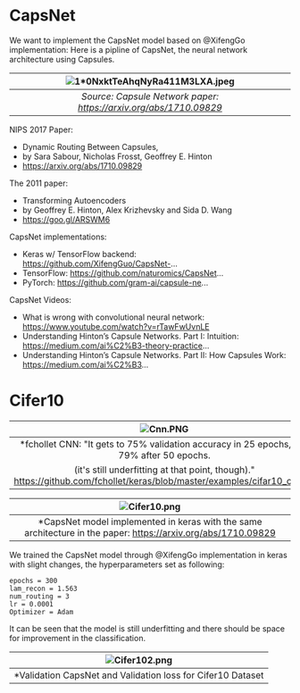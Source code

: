 # CapsNet
We want to implement the CapsNet model based on @XifengGo implementation: Here is a pipline of CapsNet, the neural network architecture using Capsules. 

| ![1*0NxktTeAhqNyRa411M3LXA.jpeg](https://cdn-images-1.medium.com/max/1600/1*0NxktTeAhqNyRa411M3LXA.jpeg) | 
|:--:| 
| *Source: Capsule Network paper: https://arxiv.org/abs/1710.09829*|


NIPS 2017 Paper:
* Dynamic Routing Between Capsules,
* by Sara Sabour, Nicholas Frosst, Geoffrey E. Hinton
* https://arxiv.org/abs/1710.09829

The 2011 paper:
* Transforming Autoencoders
* by Geoffrey E. Hinton, Alex Krizhevsky and Sida D. Wang
* https://goo.gl/ARSWM6

CapsNet implementations:
* Keras w/ TensorFlow backend: https://github.com/XifengGuo/CapsNet-...
* TensorFlow: https://github.com/naturomics/CapsNet...
* PyTorch: https://github.com/gram-ai/capsule-ne...

CapsNet Videos:
* What is wrong with convolutional neural network: https://www.youtube.com/watch?v=rTawFwUvnLE
* Understanding Hinton’s Capsule Networks. Part I: Intuition: https://medium.com/ai%C2%B3-theory-practice...
* Understanding Hinton’s Capsule Networks. Part II: How Capsules Work: https://medium.com/ai%C2%B3...

# Cifer10

| ![Cnn.PNG](https://github.com/sulaimanvesal/CapsNet/blob/master/images/Cnn.PNG) | 
|:--:| 
| *fchollet CNN: "It gets to 75% validation accuracy in 25 epochs, and 79% after 50 epochs.
(it's still underfitting at that point, though)." https://github.com/fchollet/keras/blob/master/examples/cifar10_cnn.py|

| ![Cifer10.png](https://github.com/sulaimanvesal/CapsNet/blob/master/images/Cifer10.png) | 
|:--:| 
| *CapsNet model implemented in keras with the same architecture in the paper: https://arxiv.org/abs/1710.09829|

We trained the CapsNet model through @XifengGo implementation in keras with slight changes, the hyperparameters set as following:

```batch_size =32
epochs = 300
lam_recon = 1.563
num_routing = 3
lr = 0.0001
Optimizer = Adam 
```

It can be seen that the model is still underfitting and there should be space for improvement in the classification.

| ![Cifer102.png](https://github.com/sulaimanvesal/CapsNet/blob/master/images/Cifer102.png) | 
|:--:|
| *Validation CapsNet and Validation loss for Cifer10 Dataset|
